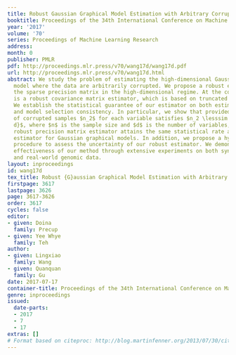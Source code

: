 ```yaml
---
title: Robust Gaussian Graphical Model Estimation with Arbitrary Corruption
booktitle: Proceedings of the 34th International Conference on Machine Learning
year: '2017'
volume: '70'
series: Proceedings of Machine Learning Research
address: 
month: 0
publisher: PMLR
pdf: http://proceedings.mlr.press/v70/wang17d/wang17d.pdf
url: http://proceedings.mlr.press/v70/wang17d.html
abstract: We study the problem of estimating the high-dimensional Gaussian graphical
  model where the data are arbitrarily corrupted. We propose a robust estimator for
  the sparse precision matrix in the high-dimensional regime. At the core of our method
  is a robust covariance matrix estimator, which is based on truncated inner product.
  We establish the statistical guarantee of our estimator on both estimation error
  and model selection consistency. In particular, we show that provided that the number
  of corrupted samples $n_2$ for each variable satisfies $n_2 \lesssim \sqrt{n}/\sqrt{\log
  d}$, where $n$ is the sample size and $d$ is the number of variables, the proposed
  robust precision matrix estimator attains the same statistical rate as the standard
  estimator for Gaussian graphical models. In addition, we propose a hypothesis testing
  procedure to assess the uncertainty of our robust estimator. We demonstrate the
  effectiveness of our method through extensive experiments on both synthetic data
  and real-world genomic data.
layout: inproceedings
id: wang17d
tex_title: Robust {G}aussian Graphical Model Estimation with Arbitrary Corruption
firstpage: 3617
lastpage: 3626
page: 3617-3626
order: 3617
cycles: false
editor:
- given: Doina
  family: Precup
- given: Yee Whye
  family: Teh
author:
- given: Lingxiao
  family: Wang
- given: Quanquan
  family: Gu
date: 2017-07-17
container-title: Proceedings of the 34th International Conference on Machine Learning
genre: inproceedings
issued:
  date-parts:
  - 2017
  - 7
  - 17
extras: []
# Format based on citeproc: http://blog.martinfenner.org/2013/07/30/citeproc-yaml-for-bibliographies/
---
```

